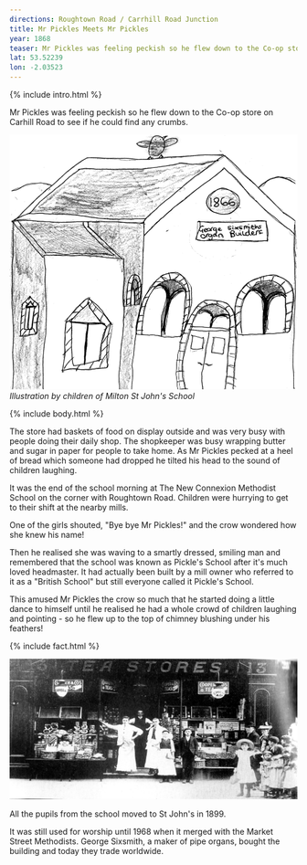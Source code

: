 ```yaml
---
directions: Roughtown Road / Carrhill Road Junction
title: Mr Pickles Meets Mr Pickles
year: 1868
teaser: Mr Pickles was feeling peckish so he flew down to the Co-op store on Carhill Road to see if he could find any crumbs.
lat: 53.52239
lon: -2.03523
---
```


{% include intro.html %}

Mr Pickles was feeling peckish so he flew down to the Co-op store on Carhill Road to see if he could find any crumbs.

![Illustration by children of Milton St John's School](/images/stops/crow/Trail_Crow_2.png)
_Illustration by children of Milton St John's School_

{% include body.html %}

The store had baskets of food on display outside and was very busy with people doing their daily shop. The shopkeeper was busy wrapping butter and sugar in paper for people to take home. As Mr Pickles pecked at a heel of bread which someone had dropped he tilted his head to the sound of children laughing.

It was the end of the school morning at The New Connexion Methodist School on the corner with Roughtown Road. Children were hurrying to get to their shift at the nearby mills.

One of the girls shouted, "Bye bye Mr Pickles!" and the crow wondered how she knew his name! 

Then he realised she was waving to a smartly dressed, smiling man and remembered that the school was known as Pickle's School after it's much loved headmaster. It had actually been built by a mill owner who referred to it as a "British School" but still everyone called it Pickle's School. 

This amused Mr Pickles the crow so much that he started doing a little dance to himself until he realised he had a whole crowd of children laughing and pointing - so he flew up to the top of chimney blushing under his feathers!

{% include fact.html %}

![Photo of shops](/images/stops/crow/Trail_Crow_2b.png)

All the pupils from the school moved to St John's in 1899.

It was still used for worship until 1968 when it merged with the Market Street Methodists. George Sixsmith, a maker of pipe organs, bought the building and today they trade worldwide.